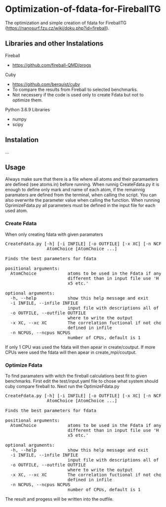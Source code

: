 # Optimization-of-fdata-for-FireballTG
The optimization and simple creation of fdata for FireballTG (https://nanosurf.fzu.cz/wiki/doku.php?id=fireball). 

## Libraries and other Instalations
Fireball
* https://github.com/fireball-QMD/progs

Cuby
* https://github.com/berquist/cuby
* To compare the results from Fireball to selected benchmarks. 
* Not necessery if the code is used only to create Fdata but not to optimize them. 

Python 3.6.9 Libraries
* numpy
* scipy

## Instalation 
 ...
 
## Usage 
Always make sure that there is a file where all atoms and their paramaeters are defined (see atoms.in) before running. When runnig CreateFdata.py it is enough to define only mark and name of each atom, if the remainnig paramaters are defined from the terminal, when calling the script. You can also overwrite the parameter value when calling the function. When running OprimizeFdata.py all parameters must be defined in the input file for each used atom. 
### Create Fdata
When only creating fdata with given paramaters
<pre>
CreateFdata.py [-h] [-i INFILE] [-o OUTFILE] [-x XC] [-n NCPUS]
                AtomChoice [AtomChoice ...]

Finds the best parameters for fdata

positional arguments:
  AtomChoice            atoms to be used in the Fdata if any parameters are
                        different than in input file use 'H --par1 x1 --par5
                        x5 etc.'

optional arguments:
  -h, --help            show this help message and exit
  -i INFILE, --infile INFILE
                        input file with descriptions all of atoms
  -o OUTFILE, --outfile OUTFILE
                        where to write the output
  -x XC, --xc XC        The correlation fuctional if not chosen used as
                        defined in infile
  -n NCPUS, --ncpus NCPUS
                        number of CPUs, default is 1
</pre>
If only 1 CPU was used the fdata will then apear in create/coutput. If more CPUs were used the fdata will then apear in create_mpi/coutput.

### Optimize Fdata
To find paramaters with witch the fireball calculations best fit to given benchmarks. 
First edit the test/input.yaml file to chose what system should cuby compare fireball to. Next run the OptimizeFdata.py
<pre>
CreateFdata.py [-h] [-i INFILE] [-o OUTFILE] [-x XC] [-n NCPUS]
                AtomChoice [AtomChoice ...]

Finds the best parameters for fdata

positional arguments:
  AtomChoice            atoms to be used in the Fdata if any parameters are
                        different than in input file use 'H --par1 x1 --par5
                        x5 etc.'

optional arguments:
  -h, --help            show this help message and exit
  -i INFILE, --infile INFILE
                        input file with descriptions all of atoms
  -o OUTFILE, --outfile OUTFILE
                        where to write the output
  -x XC, --xc XC        The correlation fuctional if not chosen used as
                        defined in infile
  -n NCPUS, --ncpus NCPUS
                        number of CPUs, default is 1
</pre> 
The result and progess will be written into the outfile. 
